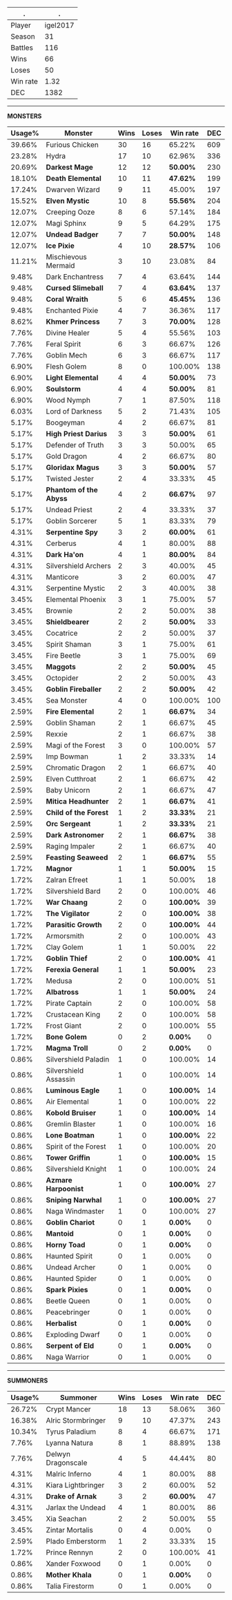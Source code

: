 .|.
|-|-
Player|igel2017
Season|31
Battles|116
Wins|66
Loses|50
Win rate|1.32
DEC|1382

---
**MONSTERS**

Usage%|Monster|Wins|Loses|Win rate|DEC|
-|-|-|-|-|-|
39.66%|Furious Chicken|30|16|65.22%|609|
23.28%|Hydra|17|10|62.96%|336|
20.69%|**Darkest Mage**|12|12|**50.00%**|230|
18.10%|**Death Elemental**|10|11|**47.62%**|199|
17.24%|Dwarven Wizard|9|11|45.00%|197|
15.52%|**Elven Mystic**|10|8|**55.56%**|204|
12.07%|Creeping Ooze|8|6|57.14%|184|
12.07%|Magi Sphinx|9|5|64.29%|175|
12.07%|**Undead Badger**|7|7|**50.00%**|148|
12.07%|**Ice Pixie**|4|10|**28.57%**|106|
11.21%|Mischievous Mermaid|3|10|23.08%|84|
9.48%|Dark Enchantress|7|4|63.64%|144|
9.48%|**Cursed Slimeball**|7|4|**63.64%**|137|
9.48%|**Coral Wraith**|5|6|**45.45%**|136|
9.48%|Enchanted Pixie|4|7|36.36%|117|
8.62%|**Khmer Princess**|7|3|**70.00%**|128|
7.76%|Divine Healer|5|4|55.56%|103|
7.76%|Feral Spirit|6|3|66.67%|126|
7.76%|Goblin Mech|6|3|66.67%|117|
6.90%|Flesh Golem|8|0|100.00%|138|
6.90%|**Light Elemental**|4|4|**50.00%**|73|
6.90%|**Soulstorm**|4|4|**50.00%**|81|
6.90%|Wood Nymph|7|1|87.50%|118|
6.03%|Lord of Darkness|5|2|71.43%|105|
5.17%|Boogeyman|4|2|66.67%|81|
5.17%|**High Priest Darius**|3|3|**50.00%**|61|
5.17%|Defender of Truth|3|3|50.00%|65|
5.17%|Gold Dragon|4|2|66.67%|80|
5.17%|**Gloridax Magus**|3|3|**50.00%**|57|
5.17%|Twisted Jester|2|4|33.33%|45|
5.17%|**Phantom of the Abyss**|4|2|**66.67%**|97|
5.17%|Undead Priest|2|4|33.33%|37|
5.17%|Goblin Sorcerer|5|1|83.33%|79|
4.31%|**Serpentine Spy**|3|2|**60.00%**|61|
4.31%|Cerberus|4|1|80.00%|88|
4.31%|**Dark Ha'on**|4|1|**80.00%**|84|
4.31%|Silvershield Archers|2|3|40.00%|45|
4.31%|Manticore|3|2|60.00%|47|
4.31%|Serpentine Mystic|2|3|40.00%|38|
3.45%|Elemental Phoenix|3|1|75.00%|57|
3.45%|Brownie|2|2|50.00%|38|
3.45%|**Shieldbearer**|2|2|**50.00%**|33|
3.45%|Cocatrice|2|2|50.00%|37|
3.45%|Spirit Shaman|3|1|75.00%|61|
3.45%|Fire Beetle|3|1|75.00%|69|
3.45%|**Maggots**|2|2|**50.00%**|45|
3.45%|Octopider|2|2|50.00%|43|
3.45%|**Goblin Fireballer**|2|2|**50.00%**|42|
3.45%|Sea Monster|4|0|100.00%|100|
2.59%|**Fire Elemental**|2|1|**66.67%**|34|
2.59%|Goblin Shaman|2|1|66.67%|45|
2.59%|Rexxie|2|1|66.67%|38|
2.59%|Magi of the Forest|3|0|100.00%|57|
2.59%|Imp Bowman|1|2|33.33%|14|
2.59%|Chromatic Dragon|2|1|66.67%|40|
2.59%|Elven Cutthroat|2|1|66.67%|42|
2.59%|Baby Unicorn|2|1|66.67%|47|
2.59%|**Mitica Headhunter**|2|1|**66.67%**|41|
2.59%|**Child of the Forest**|1|2|**33.33%**|21|
2.59%|**Orc Sergeant**|1|2|**33.33%**|21|
2.59%|**Dark Astronomer**|2|1|**66.67%**|38|
2.59%|Raging Impaler|2|1|66.67%|40|
2.59%|**Feasting Seaweed**|2|1|**66.67%**|55|
1.72%|**Magnor**|1|1|**50.00%**|15|
1.72%|Zalran Efreet|1|1|50.00%|18|
1.72%|Silvershield Bard|2|0|100.00%|46|
1.72%|**War Chaang**|2|0|**100.00%**|39|
1.72%|**The Vigilator**|2|0|**100.00%**|38|
1.72%|**Parasitic Growth**|2|0|**100.00%**|44|
1.72%|Armorsmith|2|0|100.00%|43|
1.72%|Clay Golem|1|1|50.00%|22|
1.72%|**Goblin Thief**|2|0|**100.00%**|41|
1.72%|**Ferexia General**|1|1|**50.00%**|23|
1.72%|Medusa|2|0|100.00%|51|
1.72%|**Albatross**|1|1|**50.00%**|24|
1.72%|Pirate Captain|2|0|100.00%|58|
1.72%|Crustacean King|2|0|100.00%|58|
1.72%|Frost Giant|2|0|100.00%|55|
1.72%|**Bone Golem**|0|2|**0.00%**|0|
1.72%|**Magma Troll**|0|2|**0.00%**|0|
0.86%|Silvershield Paladin|1|0|100.00%|14|
0.86%|Silvershield Assassin|1|0|100.00%|14|
0.86%|**Luminous Eagle**|1|0|**100.00%**|14|
0.86%|Air Elemental|1|0|100.00%|22|
0.86%|**Kobold Bruiser**|1|0|**100.00%**|14|
0.86%|Gremlin Blaster|1|0|100.00%|16|
0.86%|**Lone Boatman**|1|0|**100.00%**|22|
0.86%|Spirit of the Forest|1|0|100.00%|20|
0.86%|**Tower Griffin**|1|0|**100.00%**|15|
0.86%|Silvershield Knight|1|0|100.00%|24|
0.86%|**Azmare Harpoonist**|1|0|**100.00%**|27|
0.86%|**Sniping Narwhal**|1|0|**100.00%**|27|
0.86%|Naga Windmaster|1|0|100.00%|27|
0.86%|**Goblin Chariot**|0|1|**0.00%**|0|
0.86%|**Mantoid**|0|1|**0.00%**|0|
0.86%|**Horny Toad**|0|1|**0.00%**|0|
0.86%|Haunted Spirit|0|1|0.00%|0|
0.86%|Undead Archer|0|1|0.00%|0|
0.86%|Haunted Spider|0|1|0.00%|0|
0.86%|**Spark Pixies**|0|1|**0.00%**|0|
0.86%|Beetle Queen|0|1|0.00%|0|
0.86%|Peacebringer|0|1|0.00%|0|
0.86%|**Herbalist**|0|1|**0.00%**|0|
0.86%|Exploding Dwarf|0|1|0.00%|0|
0.86%|**Serpent of Eld**|0|1|**0.00%**|0|
0.86%|Naga Warrior|0|1|0.00%|0|

---
**SUMMONERS**

Usage%|Summoner|Wins|Loses|Win rate|DEC|
-|-|-|-|-|-|
26.72%|Crypt Mancer|18|13|58.06%|360|
16.38%|Alric Stormbringer|9|10|47.37%|243|
10.34%|Tyrus Paladium|8|4|66.67%|171|
7.76%|Lyanna Natura|8|1|88.89%|138|
7.76%|Delwyn Dragonscale|4|5|44.44%|80|
4.31%|Malric Inferno|4|1|80.00%|88|
4.31%|Kiara Lightbringer|3|2|60.00%|52|
4.31%|**Drake of Arnak**|3|2|**60.00%**|47|
4.31%|Jarlax the Undead|4|1|80.00%|86|
3.45%|Xia Seachan|2|2|50.00%|55|
3.45%|Zintar Mortalis|0|4|0.00%|0|
2.59%|Plado Emberstorm|1|2|33.33%|15|
1.72%|Prince Rennyn|2|0|100.00%|41|
0.86%|Xander Foxwood|0|1|0.00%|0|
0.86%|**Mother Khala**|0|1|**0.00%**|0|
0.86%|Talia Firestorm|0|1|0.00%|0|

